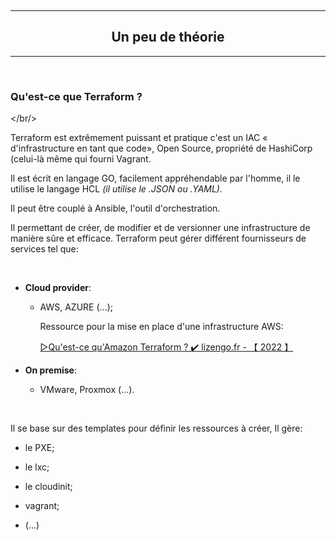  

---

<h2 align="center">
Un peu de théorie
</h2>

---

</br>

### Qu'est-ce que Terraform ?

</br/>

Terraform est extrêmement puissant et pratique c'est un IAC « d'infrastructure en tant que code», Open Source, propriété de HashiCorp (celui-là même qui fourni Vagrant.

Il est écrit en langage GO, facilement appréhendable par l'homme, il le utilise le langage HCL *(il utilise le .JSON ou .YAML).*

Il peut être couplé à Ansible, l'outil d'orchestration.

Il permettant de créer, de modifier et de versionner une infrastructure de manière sûre et efficace. Terraform peut gérer différent fournisseurs de services tel que:

</br>

- **Cloud provider**:
  
  - AWS, AZURE (...);
    
    Ressource pour la mise en place d'une infrastructure AWS:
    
    [▷Qu'est-ce qu'Amazon Terraform ? ✔️ lizengo.fr - 【 2022 】](https://lizengo.fr/faq/quest-ce-quamazon-terraform/)

- **On premise**:
  
  - VMware, Proxmox (...).

</br>

Il se base sur des templates pour définir les ressources à créer, Il gère:

- le PXE;

- le lxc;

- le cloudinit;

- vagrant;

- (...)
